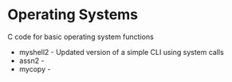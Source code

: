 # Operating Systems
C code for basic operating system functions

- myshell2 - Updated version of a simple CLI using system calls
- assn2 - 
- mycopy - 

